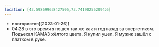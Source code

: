 ```yaml
---
location: [43.598699638427505,73.74190255209476]
---
```


- повторяется[[2023-01-26]]
- 04:28 в это время я пошел так же как и год назад за энергетиком. Подъехал КАМАЗ жёлтого цвета. Я купил ушел. Я мужик зашёл с платком в руке.